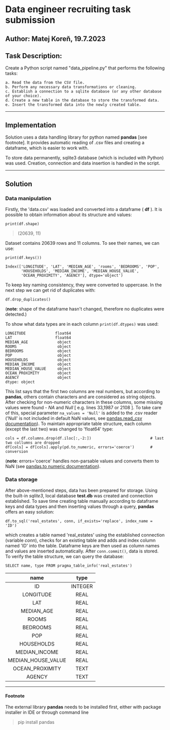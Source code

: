 # Data engineer recruiting task submission
## Author: Matej Koreň, 19.7.2023

## Task Description: 
Create a Python script named "data_pipeline.py" that performs the following tasks:

    a. Read the data from the CSV file.
    b. Perform any necessary data transformations or cleaning.
    c. Establish a connection to a sqlite database (or any other database of your choice).
    d. Create a new table in the database to store the transformed data.
    e. Insert the transformed data into the newly created table.
___
## Implementation

Solution uses a data handling library for python named **pandas** [see footnote]. It provides automatic reading of 
.csv files and creating a dataframe, which is easier to work with. 

To store data permanently, sqlite3 database (which is included with Python) was used. Creation, connection and data 
insertion is handled in the script. 
___
## Solution
### Data manipulation
Firstly, the 'data.csv' was loaded and converted into a dataframe ( **df** ). It is possible to obtain information about its 
structure and values:

```print(df.shape)```
 
>(20639, 11)

Dataset contains 20639 rows and 11 columns. To see their names, we can use:

```print(df.keys())```
```
Index(['LONGITUDE', 'LAT', 'MEDIAN_AGE', 'rooms', 'BEDROOMS', 'POP',
       'HOUSEHOLDS', 'MEDIAN_INCOME', 'MEDIAN_HOUSE_VALUE', 
       'OCEAN_PROXIMITY', 'AGENCY'], dtype='object')
```
To keep key naming consistency, they were converted to uppercase. In the next step we can get rid of duplicates with:

```df.drop_duplicates()```

(**note**: shape of the dataframe hasn't changed, therefore no duplicates were detected.)

To show what data types are in each column ```print(df.dtypes)``` was used:
```
LONGITUDE             float64
LAT                   float64
MEDIAN_AGE             object
ROOMS                  object
BEDROOMS               object
POP                    object
HOUSEHOLDS             object
MEDIAN_INCOME          object
MEDIAN_HOUSE_VALUE     object
OCEAN_PROXIMITY        object
AGENCY                 object
dtype: object
```
This list says that the first two columns are real numbers, but according to **pandas**, others
contain characters and are considered as string objects. After checking for non-numeric characters in these columns,
some missing values were found - *NA* and *Null* [ e.g. lines 33,1987 or 2108 ]. To take care of this, special parameter
```na_values = 'Null'``` is added to the .csv reader ('Null' is not included in default NaN values, see 
[pandas.read_csv documentation](https://pandas.pydata.org/docs/reference/api/pandas.read_csv.html)).
To maintain appropriate table structure, each column (except the last two) was changed to 'float64' type:

```
cols = df.columns.drop(df.iloc[:,-2:])                          # last two collumns are dropped
df[cols] = df[cols].apply(pd.to_numeric, errors='coerce')       # conversion
```

(**note**: errors='coerce' handles non-parsable values and converts them to NaN (see
[pandas.to numeric documentation](https://pandas.pydata.org/docs/reference/api/pandas.to_numeric.html)).

### Data storage

After above-mentioned steps, data has been prepared for storage. Using the built-in *sqlite3*, local 
database **test.db** was created and connection established. To save time creating table manually according to dataframe 
keys and data types and then inserting values through a query, **pandas** offers an easy solution:

```
df.to_sql('real_estates', conn, if_exists='replace', index_name = 'ID')
```
which creates a table named 'real_estates' using the established connection (variable *conn*), checks for an existing table
and adds and index column named 'ID' into the table. Dataframe keys are then used as column names and values are inserted
automatically. After ```conn.commit()```, data is stored.
To verify the table structure, we can query the database:

```
SELECT name, type FROM pragma_table_info('real_estates')
```

|        name        |   type  |
|:------------------:|:-------:|
|         ID         | INTEGER |
|      LONGITUDE     |   REAL  |
|         LAT        |   REAL  |
|     MEDIAN_AGE     |   REAL  |
|        ROOMS       |   REAL  |
|      BEDROOMS      |   REAL  |
|         POP        |   REAL  |
|     HOUSEHOLDS     |   REAL  |
|    MEDIAN_INCOME   |   REAL  |
| MEDIAN_HOUSE_VALUE |   REAL  |
|   OCEAN_PROXIMITY  |   TEXT  |
|       AGENCY       |   TEXT  |

___
#### Footnote

The external library **pandas** needs to be installed first, either with package installer in IDE or through command line
> pip install pandas
